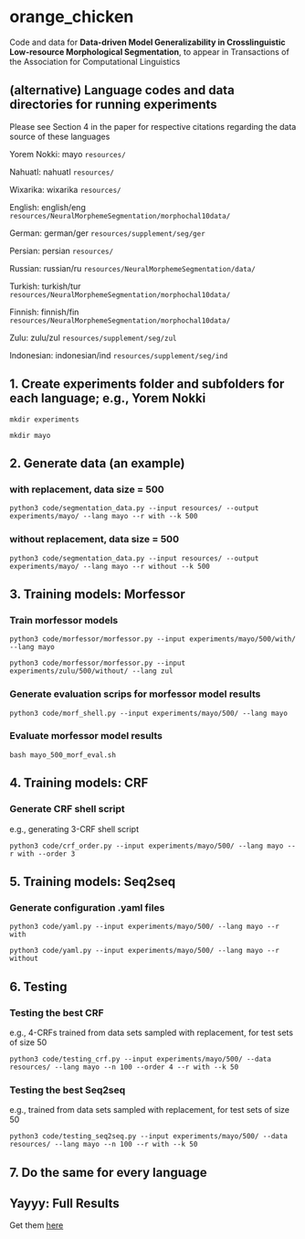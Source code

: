 # orange_chicken

Code and data for **Data-driven Model Generalizability in Crosslinguistic Low-resource Morphological Segmentation**, to appear in Transactions of the Association for Computational Linguistics

## (alternative) Language codes and data directories for running experiments

Please see Section 4 in the paper for respective citations regarding the data source of these languages

Yorem Nokki: mayo ```resources/```

Nahuatl: nahuatl ```resources/```

Wixarika: wixarika ```resources/```

English: english/eng ```resources/NeuralMorphemeSegmentation/morphochal10data/```

German: german/ger ```resources/supplement/seg/ger```

Persian: persian ```resources/```

Russian: russian/ru ```resources/NeuralMorphemeSegmentation/data/```

Turkish: turkish/tur ```resources/NeuralMorphemeSegmentation/morphochal10data/```

Finnish: finnish/fin ```resources/NeuralMorphemeSegmentation/morphochal10data/```

Zulu: zulu/zul ```resources/supplement/seg/zul```

Indonesian: indonesian/ind ```resources/supplement/seg/ind```

## 1. Create experiments folder and subfolders for each language; e.g., Yorem Nokki

```mkdir experiments```

```mkdir mayo```

## 2. Generate data (an example)

### with replacement, data size = 500

```python3 code/segmentation_data.py --input resources/ --output experiments/mayo/ --lang mayo --r with --k 500```

### without replacement, data size = 500

```python3 code/segmentation_data.py --input resources/ --output experiments/mayo/ --lang mayo --r without --k 500```

## 3. Training models: Morfessor 

### Train morfessor models 

```python3 code/morfessor/morfessor.py --input experiments/mayo/500/with/ --lang mayo```

```python3 code/morfessor/morfessor.py --input experiments/zulu/500/without/ --lang zul```

### Generate evaluation scrips for morfessor model results

```python3 code/morf_shell.py --input experiments/mayo/500/ --lang mayo```

### Evaluate morfessor model results

```bash mayo_500_morf_eval.sh```

## 4. Training models: CRF

### Generate CRF shell script

e.g., generating 3-CRF shell script

```python3 code/crf_order.py --input experiments/mayo/500/ --lang mayo --r with --order 3```

## 5. Training models: Seq2seq

### Generate configuration .yaml files

```python3 code/yaml.py --input experiments/mayo/500/ --lang mayo --r with```

```python3 code/yaml.py --input experiments/mayo/500/ --lang mayo --r without```

## 6. Testing

### Testing the best CRF

e.g., 4-CRFs trained from data sets sampled with replacement, for test sets of size 50

```python3 code/testing_crf.py --input experiments/mayo/500/ --data resources/ --lang mayo --n 100 --order 4 --r with --k 50```

### Testing the best Seq2seq

e.g., trained from data sets sampled with replacement, for test sets of size 50

```python3 code/testing_seq2seq.py --input experiments/mayo/500/ --data resources/ --lang mayo --n 100 --r with --k 50```

## 7. Do the same for every language

## Yayyy: Full Results 

Get them [here](https://drive.google.com/file/d/11s_B9KsVS430VtzLzEaRABW4dpR9jWDj/view?usp=sharing)
